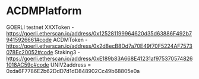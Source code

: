 # ACDMPlatform

GOERLI testnet
XXXToken - https://goerli.etherscan.io/address/0x125281199964620d35d63886F492b79415926661#code
ACDMToken - https://goerli.etherscan.io/address/0x2d8ecB8Dd7a70E49f70F5224AF7573078Ec20052#code
Staking3 - https://goerli.etherscan.io/address/0xE189b83A668E41231af9753705748261018AC59c#code
UNIV2address = 0xda6F7786E2b62DdD7d1dD848902Cc49b68805e0a